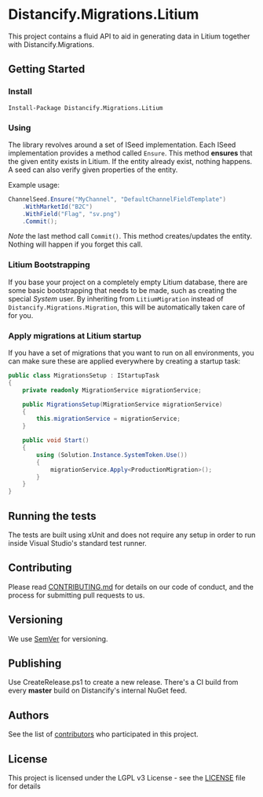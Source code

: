 # Distancify.Migrations.Litium

This project contains a fluid API to aid in generating data in Litium together with Distancify.Migrations.

## Getting Started

### Install

```
Install-Package Distancify.Migrations.Litium
```

### Using

The library revolves around a set of ISeed implementation. Each ISeed implementation provides a method called `Ensure`. This method __ensures__ that the given entity exists in Litium. If the entity already exist, nothing happens. A seed can also verify given properties of the entity.

Example usage:

```csharp
ChannelSeed.Ensure("MyChannel", "DefaultChannelFieldTemplate")
	.WithMarketId("B2C")
	.WithField("Flag", "sv.png")
	.Commit();
```

_Note_ the last method call `Commit()`. This method creates/updates the entity. Nothing will happen if you forget this call.

### Litium Bootstrapping

If you base your project on a completely empty Litium database, there are some basic bootstrapping that
needs to be made, such as creating the special _System_ user. By inheriting from `LitiumMigration` instead
of `Distancify.Migrations.Migration`, this will be automatically taken care of for you.

### Apply migrations at Litium startup

If you have a set of migrations that you want to run on all environments, you can make sure these are applied everywhere by creating a startup task:

```csharp
public class MigrationsSetup : IStartupTask
{
    private readonly MigrationService migrationService;

    public MigrationsSetup(MigrationService migrationService)
    {
        this.migrationService = migrationService;
    }

    public void Start()
    {
        using (Solution.Instance.SystemToken.Use())
        {
            migrationService.Apply<ProductionMigration>();
        }
    }
}
```

## Running the tests

The tests are built using xUnit and does not require any setup in order to run inside Visual Studio's standard test runner.

## Contributing

Please read [CONTRIBUTING.md](CONTRIBUTING.md) for details on our code of conduct, and the process for submitting pull requests to us.

## Versioning

We use [SemVer](http://semver.org/) for versioning.

## Publishing

Use CreateRelease.ps1 to create a new release. There's a CI build from every __master__ build on Distancify's internal NuGet feed.

## Authors

See the list of [contributors](https://github.com/distancify/Distancify.Migrations.Litium/graphs/contributors) who participated in this project.

## License

This project is licensed under the LGPL v3 License - see the [LICENSE](LICENSE) file for details